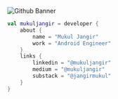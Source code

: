 ![Github Banner](https://github.com/user-attachments/assets/40a16c26-4b85-4f4e-a1f7-e87ee4b2c5c8)



```kotlin
val mukuljangir = developer {
    about {
        name = "Mukul Jangir"
        work = "Android Engineer"
    }
    links {
        linkedin = "@mukuljangir"
        medium = "@mukuljangir"
        substack = "@jangirmukul"
    }
}
```








